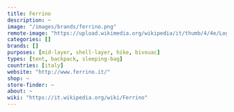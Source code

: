 ```yaml
---
title: Ferrino
description: ~
image: "/images/brands/ferrino.png"
remote-image: "https://upload.wikimedia.org/wikipedia/it/thumb/4/4e/Logo_Ferrino.png/200px-Logo_Ferrino.png"
categories: []
brands: []
purposes: [mid-layer, shell-layer, hike, bivouac]
types: [tent, backpack, sleeping-bag]
countries: [italy]
website: "http://www.ferrino.it/"
shop: ~
store-finder: ~
about: ~
wiki: "https://it.wikipedia.org/wiki/Ferrino"
---
```

